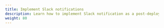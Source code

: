 ```yaml
---
title: Implement Slack notifications
description: Learn how to implement Slack notification as a post-deployment task
weight: 80
---
```

